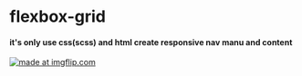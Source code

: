 # flexbox-grid
#### it's only use css(scss) and html create responsive nav manu and content
<a href="https://imgflip.com/gif/220rdu"><img src="https://i.imgflip.com/220rdu.gif" title="made at imgflip.com"/></a>

